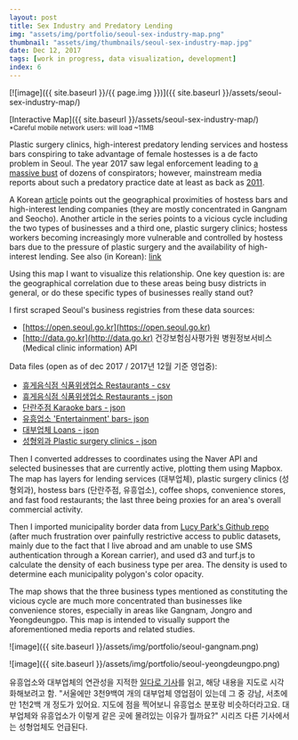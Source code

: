 ```yaml
---
layout: post
title: Sex Industry and Predatory Lending
img: "assets/img/portfolio/seoul-sex-industry-map.png"
thumbnail: "assets/img/thumbnails/seoul-sex-industry-map.jpg"
date: Dec 12, 2017
tags: [work in progress, data visualization, development]
index: 6
---
```


[![image]({{ site.baseurl }}/{{ page.img }})]({{ site.baseurl }}/assets/seoul-sex-industry-map/)

[Interactive Map]({{ site.baseurl }}/assets/seoul-sex-industry-map/)  
<small>*Careful mobile network users: will load ~11MB</small>

Plastic surgery clinics, high-interest predatory lending services and hostess bars conspiring to take advantage of female hostesses is a de facto problem in Seoul. The year 2017 saw legal enforcement leading to [a massive bust](http://hankookilbo.com/m/v/305ed59690c74876a9ea1987100cb05e) of dozens of conspirators; however, mainstream media reports about such a predatory practice date at least as back as [2011](http://h21.hani.co.kr/arti/cover/cover_general/30836.html).

A Korean [article](http://www.ildaro.com/sub_read.html?uid=7687) points out the geographical proximities of hostess bars and high-interest lending companies (they are mostly concentrated in Gangnam and Seocho). Another article in the series points to a vicious cycle including the two types of businesses and a third one, plastic surgery clinics; hostess workers becoming increasingly more vulnerable and controlled by hostess bars due to the pressure of plastic surgery and the availability of high-interest lending. See also (in Korean): [link](https://e-loom.org/tag/%EB%8C%80%EC%B6%94-%EB%8C%80%EC%B6%9C%EC%9D%80-%EC%B6%94%EC%8B%AC/)

Using this map I want to visualize this relationship. One key question is: are the geographical correlation due to these areas being busy districts in general, or do these specific types of businesses really stand out?

I first scraped Seoul's business registries from these data sources:

- [https://open.seoul.go.kr](https://open.seoul.go.kr)
- [http://data.go.kr](http://data.go.kr) 건강보험심사평가원 병원정보서비스 (Medical clinic information) API

Data files (open as of dec 2017 / 2017년 12월 기준 영업중):

- [휴게음식점 식품위생업소 Restaurants - csv](/assets/seoul-sex-industry-map/data/restaurants.csv) 
- [휴게음식점 식품위생업소 Restaurants - json](/assets/seoul-sex-industry-map/data/restaurants.geojson) 
- [단란주점 Karaoke bars - json](/assets/seoul-sex-industry-map/data/danlan.geojson)
- [유흥업소 'Entertainment' bars- json](/assets/seoul-sex-industry-map/data/yuheung.geojson)
- [대부업체 Loans - json](/assets/seoul-sex-industry-map/data/loans.geojson)
- [성형외과 Plastic surgery clinics - json](/assets/seoul-sex-industry-map/data/plastic-clinics.geojson)

Then I converted addresses to coordinates using the Naver API and selected businesses that are currently active, plotting them using Mapbox. The map has layers for lending services (대부업체), plastic surgery clinics (성형외과), hostess bars (단란주점, 유흥업소), coffee shops, convenience stores, and fast food restaurants; the last three being proxies for an area's overall commercial activity. 

Then I imported municipality border data from [Lucy Park's Github repo](https://github.com/southkorea/seoul-maps) (after much frustration over painfully restrictive access to public datasets, mainly due to the fact that I live abroad and am unable to use SMS authentication through a Korean carrier), and used d3 and turf.js to calculate the density of each business type per area. The density is used to determine each municipality polygon's color opacity.

The map shows that the three business types mentioned as constituting the vicious cycle are much more concentrated than businesses like convenience stores, especially in areas like Gangnam, Jongro and Yeongdeungpo. This map is intended to visually support the aforementioned media reports and related studies.

![image]({{ site.baseurl }}/assets/img/portfolio/seoul-gangnam.png)

![image]({{ site.baseurl }}/assets/img/portfolio/seoul-yeongdeungpo.png)

유흥업소와 대부업체의 연관성을 지적한 [일다로 기사](http://www.ildaro.com/sub_read.html?uid=7687)를 읽고, 해당 내용을 지도로 시각화해보려고 함. "서울에만 3천9백여 개의 대부업체 영업점이 있는데 그 중 강남, 서초에만 1천2백 개 정도가 있어요. 지도에 점을 찍어보니 유흥업소 분포랑 비슷하더라고요. 대부업체와 유흥업소가 이렇게 같은 곳에 몰려있는 이유가 뭘까요?" 시리즈 다른 기사에서는 성형업체도 언급된다.